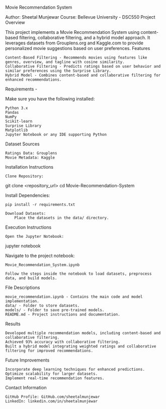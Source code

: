 Movie Recommendation System

Author: Sheetal Munjewar
Course: Bellevue University - DSC550
Project Overview

This project implements a Movie Recommendation System using content-based filtering, collaborative filtering, and a hybrid model approach. It leverages datasets from Grouplens.org and Kaggle.com to provide personalized movie suggestions based on user preferences.
Features

    Content-Based Filtering - Recommends movies using features like genres, overview, and tagline with cosine similarity.
    Collaborative Filtering - Predicts ratings based on user behavior and similar preferences using the Surprise Library.
    Hybrid Model - Combines content-based and collaborative filtering for enhanced recommendations.

Requirements - 

Make sure you have the following installed:

    Python 3.x
    Pandas
    NumPy
    Scikit-learn
    Surprise Library
    Matplotlib
    Jupyter Notebook or any IDE supporting Python

Dataset Sources

    Ratings Data: Grouplens
    Movie Metadata: Kaggle

Installation Instructions

    Clone Repository:

git clone <repository_url>
cd Movie-Recommendation-System

Install Dependencies:

    pip install -r requirements.txt

    Download Datasets:
        Place the datasets in the data/ directory.

Execution Instructions

    Open the Jupyter Notebook:

jupyter notebook

Navigate to the project notebook:

    Movie_Recommendation_System.ipynb

    Follow the steps inside the notebook to load datasets, preprocess data, and build models.

File Descriptions

    movie_recommendation.ipynb - Contains the main code and model implementation.
    data/ - Folder to store datasets.
    models/ - Folder to save pre-trained models.
    README.md - Project instructions and documentation.

Results

    Developed multiple recommendation models, including content-based and collaborative filtering.
    Achieved 93% accuracy with collaborative filtering.
    Built a hybrid model integrating weighted ratings and collaborative filtering for improved recommendations.

Future Improvements

    Incorporate deep learning techniques for enhanced predictions.
    Optimize scalability for larger datasets.
    Implement real-time recommendation features.

Contact Information

    GitHub Profile: GitHub.com/sheetalmunjewar
    LinkedIn: linkedin.com/in/sheetalmunjewar